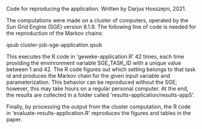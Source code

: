Code for reproducing the application. Written by Darjus Hosszejni, 2021.

The computations were made on a cluster of computers, operated by the Sun Grid Engine (SGE) version 8.1.9. The following line of code is needed for the reproduction of the Markov chains:

qsub cluster-job-sge-application.qsub

This executes the R code in 'geweke-application.R' 42 times, each time providing the envinronment variable SGE_TASK_ID with a unique value between 1 and 42. The R code figures out which setting belongs to that task id and produces the Markov chain for the given input variable and parameterization.
This behavior can be reproduced without the SGE; however, this may take hours on a regular personal computer.
At the end, the results are collected in a folder called 'results-application/results-app5'.

Finally, by processing the output from the cluster computation, the R code in 'evaluate-results-application.R' reproduces the figures and tables in the paper.
